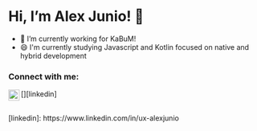 # Hi, I’m  Alex Junio! 👋

- 🔭 I’m currently working for KaBuM!
- 😄 I'm currently studying Javascript and Kotlin focused on native and hybrid development

### Connect with me:
[<img align="left" alt="esdras-xavier | LinkedIn" width="22px" src="https://cdn.jsdelivr.net/npm/simple-icons@v3/icons/linkedin.svg" />][linkedin]


<br />
[linkedin]: https://www.linkedin.com/in/ux-alexjunio
